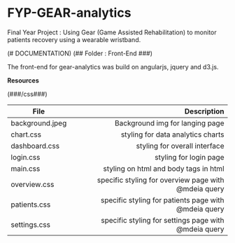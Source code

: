 # FYP-GEAR-analytics
Final Year Project : Using Gear (Game Assisted Rehabilitation) to monitor patients recovery using a wearable wristband.


(# DOCUMENTATION)
(## Folder : Front-End ###)

The front-end for gear-analytics was build on angularjs, jquery and d3.js.

**Resources**

(###/css###)

| File         		| Description  												|
| ------------------| ---------------------------------------------------------:|
| background.jpeg  	| Background img for langing page							|
| chart.css    		| styling for data analytics charts							|
| dashboard.css 	| styling for overall interface  							|
| login.css			| styling for login page 									|
| main.css			| styling on html and body tags in html 					|
| overview.css		| specific styling for overview page with @mdeia query 		|
| patients.css		| specific styling for patients page with @mdeia query 		|
| settings.css		| specific styling for settings page with @mdeia query 		|	





